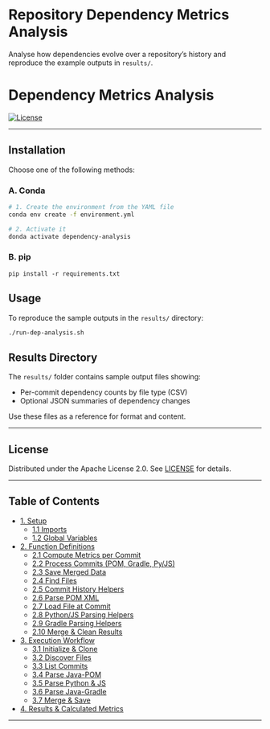 # Repository Dependency Metrics Analysis

Analyse how dependencies evolve over a repository’s history and reproduce the example outputs in `results/`.

# Dependency Metrics Analysis

[![License](https://img.shields.io/badge/License-Apache%202.0-blue.svg)](LICENSE)


---

## Installation

Choose one of the following methods:

### A. Conda

```bash
# 1. Create the environment from the YAML file
conda env create -f environment.yml

# 2. Activate it
donda activate dependency-analysis
```

### B. pip

````
pip install -r requirements.txt
````

## Usage

To reproduce the sample outputs in the `results/` directory:

````bash
./run-dep-analysis.sh
````


## Results Directory

The `results/` folder contains sample output files showing:

* Per-commit dependency counts by file type (CSV)
* Optional JSON summaries of dependency changes

Use these files as a reference for format and content.

---

## License

Distributed under the Apache License 2.0. See [LICENSE](LICENSE) for details.



---

## Table of Contents

- [1. Setup](./Dependency_analysis_notebook.ipynb#1-setup)
  - [1.1 Imports](./Dependency_analysis_notebook.ipynb#11-imports)
  - [1.2 Global Variables](./Dependency_analysis_notebook.ipynb#12-global-variables)
- [2. Function Definitions](./Dependency_analysis_notebook.ipynb#2-function-definitions)
  - [2.1 Compute Metrics per Commit](./Dependency_analysis_notebook.ipynb#21-compute-metrics-per-commit)
  - [2.2 Process Commits (POM, Gradle, Py/JS)](./Dependency_analysis_notebook.ipynb#22-process-commits-pom-gradle-pyjs)
  - [2.3 Save Merged Data](./Dependency_analysis_notebook.ipynb#23-save-merged-data)
  - [2.4 Find Files](./Dependency_analysis_notebook.ipynb#24-find-files)
  - [2.5 Commit History Helpers](./Dependency_analysis_notebook.ipynb#25-commit-history-helpers)
  - [2.6 Parse POM XML](./Dependency_analysis_notebook.ipynb#26-parse-pom-xml)
  - [2.7 Load File at Commit](./Dependency_analysis_notebook.ipynb#27-load-file-at-commit)
  - [2.8 Python/JS Parsing Helpers](./Dependency_analysis_notebook.ipynb#28-pythonjs-parsing-helpers)
  - [2.9 Gradle Parsing Helpers](./Dependency_analysis_notebook.ipynb#29-gradle-parsing-helpers)
  - [2.10 Merge & Clean Results](./Dependency_analysis_notebook.ipynb#210-merge-clean-results)
- [3. Execution Workflow](./Dependency_analysis_notebook.ipynb#3-execution-workflow)
  - [3.1 Initialize & Clone](./Dependency_analysis_notebook.ipynb#31-initialize-clone)
  - [3.2 Discover Files](./Dependency_analysis_notebook.ipynb#32-discover-files)
  - [3.3 List Commits](./Dependency_analysis_notebook.ipynb#33-list-commits)
  - [3.4 Parse Java-POM](./Dependency_analysis_notebook.ipynb#34-parse-java-pom)
  - [3.5 Parse Python & JS](./Dependency_analysis_notebook.ipynb#35-parse-python-js)
  - [3.6 Parse Java-Gradle](./Dependency_analysis_notebook.ipynb#36-parse-java-gradle)
  - [3.7 Merge & Save](./Dependency_analysis_notebook.ipynb#37-merge-save)
- [4. Results & Calculated Metrics](./Dependency_analysis_notebook.ipynb#4-results-calculated-metrics)

---
